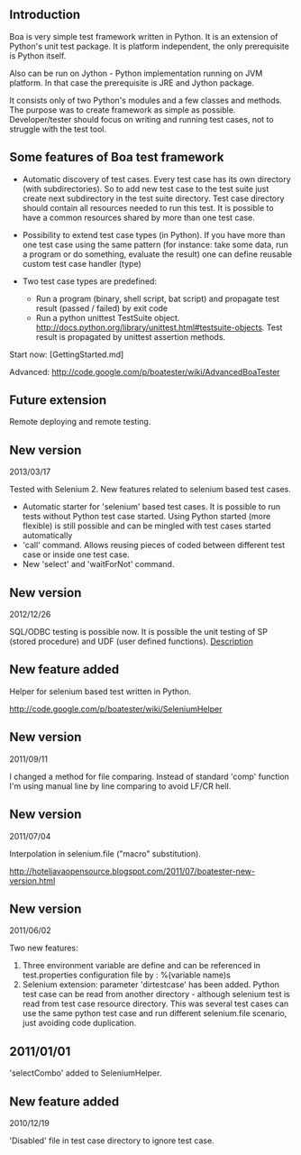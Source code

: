 ## Introduction ##

Boa is very simple test framework written in Python. It is an extension of Python's unit test package. It is platform independent, the only prerequisite is Python itself.

Also can be run on Jython - Python implementation running on JVM platform. In that case the prerequisite is JRE and Jython package.

It consists only of two Python's modules and a few classes and methods. The purpose was to create framework as simple as possible. Developer/tester should focus on writing and running test cases, not to struggle with the test tool.

## Some features of Boa test framework ##

  * Automatic discovery of test cases. Every test case has its own directory (with subdirectories). So to add new test case to the test suite just create next subdirectory in the test suite directory. Test case directory should contain all resources needed to run this test. It is possible to have a common resources shared by more than one test case.

  * Possibility to extend test case types (in Python). If you have more than one test case using the same pattern (for instance: take some data, run a program or do something, evaluate the result) one can define reusable custom test case handler (type)

  * Two test case types are predefined:
    * Run a program (binary, shell script, bat script) and propagate test result (passed / failed) by exit code
    * Run a python unittest TestSuite object. http://docs.python.org/library/unittest.html#testsuite-objects. Test result is propagated by unittest assertion methods.

Start now: [GettingStarted.md]

Advanced: http://code.google.com/p/boatester/wiki/AdvancedBoaTester

## Future extension ##

Remote deploying and remote testing.

## New version ##
2013/03/17

Tested with Selenium 2.
New features related to selenium based test cases.
* Automatic starter for 'selenium' based test cases. It is possible to run tests without Python test case started. Using Python started (more flexible) is still possible and can be mingled with test cases started automatically
* 'call' command. Allows reusing pieces of coded between different test case or inside one test case.
* New 'select' and 'waitForNot' command.

## New version ##
2012/12/26

SQL/ODBC testing is possible now. It is possible the unit testing of SP (stored procedure) and UDF (user defined functions).
[Description](http://code.google.com/p/boatester/wiki/SqlUnitTesting?ts=1356557332&updated=SqlUnitTesting)

## New feature added ##

Helper for selenium based test written in Python.

http://code.google.com/p/boatester/wiki/SeleniumHelper

## New version ##
2011/09/11

I changed a method for file comparing. Instead of standard 'comp' function I'm using manual line by line comparing to avoid LF/CR hell.

## New version ##
2011/07/04

Interpolation in selenium.file ("macro" substitution).

http://hoteljavaopensource.blogspot.com/2011/07/boatester-new-version.html

## New version ##
2011/06/02

Two new features:

  1. Three environment variable are define and can be referenced in test.properties configuration file by : %(variable name)s
  1. Selenium extension: parameter 'dirtestcase' has been added. Python test case can be read from another directory - although selenium test is read from test case resource directory. This was several test cases can use the same python test case and run different selenium.file scenario, just avoiding code duplication.

## 2011/01/01 ##

'selectCombo' added to SeleniumHelper.


## New feature added ##
2010/12/19

'Disabled' file in test case directory to ignore test case.
